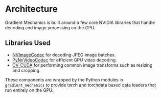 # Architecture

Gradient Mechanics is built around a few core NVIDIA libraries that handle
decoding and image processing on the GPU.

## Libraries Used

- [NVImageCodec](https://docs.nvidia.com/cuda/nvimagecodec/index.html) for
  decoding JPEG image batches.
- [PyNvVideoCodec](https://docs.nvidia.com/video-technologies/pynvvideocodec/index.html)
  for efficient GPU video decoding.
- [CV-CUDA](https://cvcuda.github.io/CV-CUDA/index.html) for performing common
  image transforms such as resizing and cropping.

These components are wrapped by the Python modules in `gradient_mechanics` to
provide torch and torchdata based data loaders that run entirely on the GPU.
